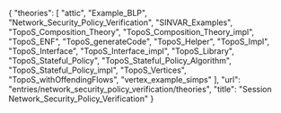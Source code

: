 {
    "theories": [
        "attic",
        "Example_BLP",
        "Network_Security_Policy_Verification",
        "SINVAR_Examples",
        "TopoS_Composition_Theory",
        "TopoS_Composition_Theory_impl",
        "TopoS_ENF",
        "TopoS_generateCode",
        "TopoS_Helper",
        "TopoS_Impl",
        "TopoS_Interface",
        "TopoS_Interface_impl",
        "TopoS_Library",
        "TopoS_Stateful_Policy",
        "TopoS_Stateful_Policy_Algorithm",
        "TopoS_Stateful_Policy_impl",
        "TopoS_Vertices",
        "TopoS_withOffendingFlows",
        "vertex_example_simps"
    ],
    "url": "entries/network_security_policy_verification/theories",
    "title": "Session Network_Security_Policy_Verification"
}